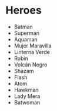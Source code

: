 # Heroes

* Batman
* Superman
* Aquaman
* Mujer Maravilla
* Linterna Verde
* Robin
* Volcán Negro
* Shazam
* Flash
* Atom
* Hawkman
* Lady Mera
* Batwoman
